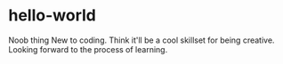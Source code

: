 # hello-world
Noob thing
  New to coding. Think it'll be a cool skillset for being creative. Looking forward to the process of learning.
